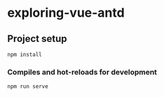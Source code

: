 # exploring-vue-antd

## Project setup

```
npm install
```

### Compiles and hot-reloads for development

```
npm run serve
```
